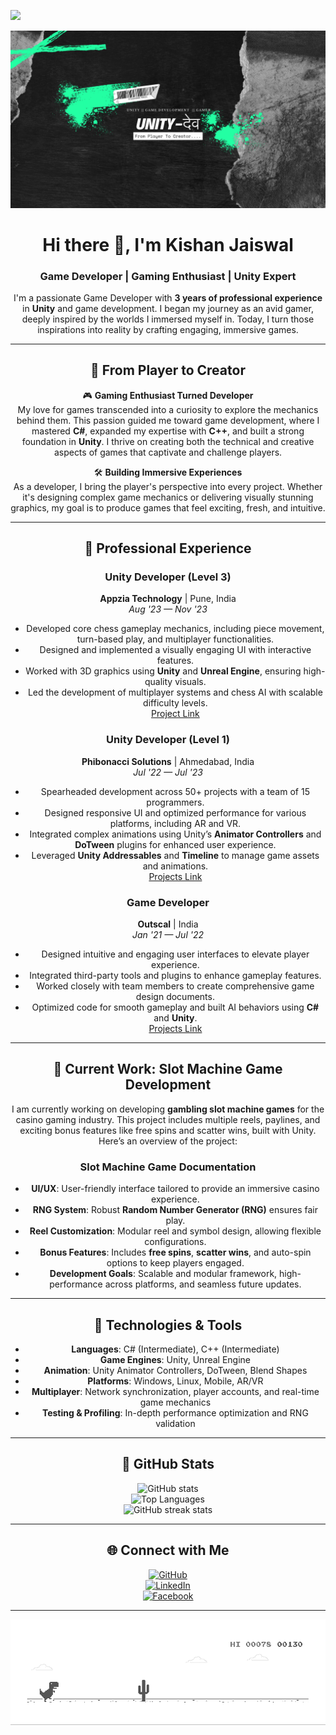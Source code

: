 ![](https://hit.yhype.me/github/profile?user_id=77713888)

<div align="center">

[![MastHead](workflow/banner.png)](https://jaiswalkishan628.wixsite.com/kishanjaiswal-site)

# Hi there 👋, I'm Kishan Jaiswal  
### Game Developer | Gaming Enthusiast | Unity Expert

I'm a passionate Game Developer with **3 years of professional experience** in **Unity** and game development. I began my journey as an avid gamer, deeply inspired by the worlds I immersed myself in. Today, I turn those inspirations into reality by crafting engaging, immersive games.

---

## 🚀 From Player to Creator

🎮 **Gaming Enthusiast Turned Developer**  
My love for games transcended into a curiosity to explore the mechanics behind them. This passion guided me toward game development, where I mastered **C#**, expanded my expertise with **C++**, and built a strong foundation in **Unity**. I thrive on creating both the technical and creative aspects of games that captivate and challenge players.

🛠 **Building Immersive Experiences**  
As a developer, I bring the player's perspective into every project. Whether it's designing complex game mechanics or delivering visually stunning graphics, my goal is to produce games that feel exciting, fresh, and intuitive.

---

## 💼 Professional Experience

### **Unity Developer (Level 3)**  
**Appzia Technology** | Pune, India  
*Aug '23 — Nov '23*  
- Developed core chess gameplay mechanics, including piece movement, turn-based play, and multiplayer functionalities.
- Designed and implemented a visually engaging UI with interactive features.
- Worked with 3D graphics using **Unity** and **Unreal Engine**, ensuring high-quality visuals.
- Led the development of multiplayer systems and chess AI with scalable difficulty levels.  
[Project Link](https://www.appziatech.com/)

### **Unity Developer (Level 1)**  
**Phibonacci Solutions** | Ahmedabad, India  
*Jul '22 — Jul '23*  
- Spearheaded development across 50+ projects with a team of 15 programmers.
- Designed responsive UI and optimized performance for various platforms, including AR and VR.
- Integrated complex animations using Unity’s **Animator Controllers** and **DoTween** plugins for enhanced user experience.
- Leveraged **Unity Addressables** and **Timeline** to manage game assets and animations.  
[Projects Link](https://demo.phibonacci.com/)

### **Game Developer**  
**Outscal** | India  
*Jan '21 — Jul '22*  
- Designed intuitive and engaging user interfaces to elevate player experience.
- Integrated third-party tools and plugins to enhance gameplay features.
- Worked closely with team members to create comprehensive game design documents.
- Optimized code for smooth gameplay and built AI behaviors using **C#** and **Unity**.  
[Projects Link](https://outscal.com/)

---

## 🎰 Current Work: Slot Machine Game Development

I am currently working on developing **gambling slot machine games** for the casino gaming industry. This project includes multiple reels, paylines, and exciting bonus features like free spins and scatter wins, built with Unity. Here’s an overview of the project:

### **Slot Machine Game Documentation**  
- **UI/UX**: User-friendly interface tailored to provide an immersive casino experience.
- **RNG System**: Robust **Random Number Generator (RNG)** ensures fair play.
- **Reel Customization**: Modular reel and symbol design, allowing flexible configurations.
- **Bonus Features**: Includes **free spins**, **scatter wins**, and auto-spin options to keep players engaged.
- **Development Goals**: Scalable and modular framework, high-performance across platforms, and seamless future updates.

---

## 🔧 **Technologies & Tools**

- **Languages**: C# (Intermediate), C++ (Intermediate)  
- **Game Engines**: Unity, Unreal Engine  
- **Animation**: Unity Animator Controllers, DoTween, Blend Shapes  
- **Platforms**: Windows, Linux, Mobile, AR/VR  
- **Multiplayer**: Network synchronization, player accounts, and real-time game mechanics  
- **Testing & Profiling**: In-depth performance optimization and RNG validation

---

## 🌟 GitHub Stats  
![GitHub stats](https://github-readme-stats.vercel.app/api?username=kishan831&show_icons=true&theme=dark)  
![Top Languages](https://github-readme-stats.vercel.app/api/top-langs/?username=kishan831&theme=dark)  
![GitHub streak stats](https://github-readme-streak-stats.herokuapp.com/?user=kishan831&theme=dark)  

---

## 🌐 Connect with Me

[<img src='https://cdn.jsdelivr.net/npm/simple-icons@3.0.1/icons/github.svg' alt='GitHub' height='40'>](https://github.com/kishan831)  
[<img src='https://cdn.jsdelivr.net/npm/simple-icons@3.0.1/icons/linkedin.svg' alt='LinkedIn' height='40'>](https://www.linkedin.com/in/kishan-jaiswal-2586a4220/)  
[<img src='https://cdn.jsdelivr.net/npm/simple-icons@3.0.1/icons/facebook.svg' alt='Facebook' height='40'>](https://www.facebook.com/profile.php?id=100029049646884)

---

![Dino](workflow/dino.gif)
